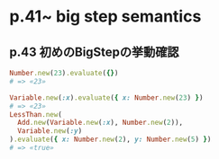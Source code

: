 # p.41~ big step semantics

## p.43 初めのBigStepの挙動確認

```Ruby
Number.new(23).evaluate({})
# => «23»

Variable.new(:x).evaluate({ x: Number.new(23) })
# => «23»
LessThan.new(
  Add.new(Variable.new(:x), Number.new(2)),
  Variable.new(:y)
).evaluate({ x: Number.new(2), y: Number.new(5) })
# => «true»
```
